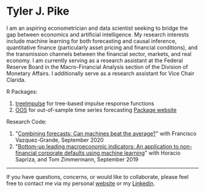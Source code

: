 # Tyler J. Pike 

I am an aspiring econometrician and data scientist seeking to bridge the gap between economics and artificial intelligence. My research interests include machine learning for both forecasting and causal inference, quantitative finance (particularly asset pricing and financial conditions),  and the transmission channels between the financial sector, markets, and real economy. I am currently serving as a research assistant at the Federal Reserve Board in the Macro-Financial Analysis section of the Division of Monetary Affairs. I additionally serve as a research assistant for Vice Chair Clarida.

R Packages:  
1. [treeImpulse](https://github.com/tylerJPike/treeImpulses) for tree-based impulse response functions
2. [OOS](https://github.com/tylerJPike/OOS) for out-of-sample time series forecasting  [Package website](https://tylerjpike.github.io/OOS/)  

Research Code: 
1. "[Combining forecasts: Can machines beat the average?](https://github.com/tylerJPike/)" with Francisco Vazquez-Grande, September 2020
2. "[Bottom-up leading macroeconomic indicators: An application to non-financial corporate defaults using machine learning](https://github.com/tylerJPike/BottomUpMacroIndicators)" with   Horacio Sapriza, and Tom Zimmermann, September 2019

---
If you have questions, concerns, or would like to collaborate, please feel free to contact me via my personal [website](https://tylerjpike.github.io/) or my [Linkedin](https://www.linkedin.com/in/tyler-j-pike/).
